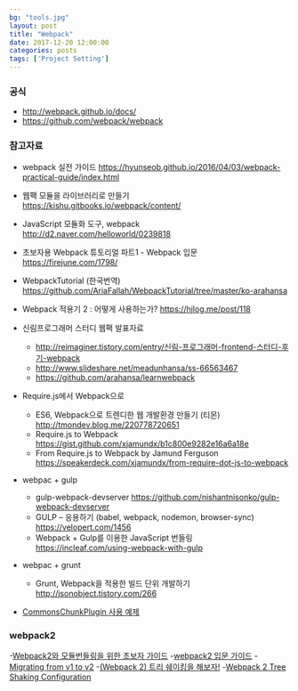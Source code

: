 ```yaml
---
bg: "tools.jpg"
layout: post
title: "Webpack"
date: 2017-12-20 12:00:00
categories: posts
tags: ['Project Setting']
---
```


### 공식
- http://webpack.github.io/docs/
- https://github.com/webpack/webpack

### 참고자료
- webpack 실전 가이드 https://hyunseob.github.io/2016/04/03/webpack-practical-guide/index.html
- 웹팩 모듈을 라이브러리로 만들기 https://kishu.gitbooks.io/webpack/content/
- JavaScript 모듈화 도구, webpack http://d2.naver.com/helloworld/0239818

- 초보자용 Webpack 튜토리얼 파트1 - Webpack 입문 https://firejune.com/1798/
- WebpackTutorial (한국번역) https://github.com/AriaFallah/WebpackTutorial/tree/master/ko-arahansa
- Webpack 적용기 2 : 어떻게 사용하는가? https://hjlog.me/post/118

- 신림프로그래머 스터디 웹팩 발표자료
    - http://reimaginer.tistory.com/entry/신림-프로그래머-frontend-스터디-후기-webpack
    - http://www.slideshare.net/meadunhansa/ss-66563467
    - https://github.com/arahansa/learnwebpack
- Require.js에서 Webpack으로
    - ES6, Webpack으로 트렌디한 웹 개발환경 만들기 (티몬) http://tmondev.blog.me/220778720651
    - Require.js to Webpack https://gist.github.com/xjamundx/b1c800e9282e16a6a18e
    - From Require.js to Webpack by Jamund Ferguson https://speakerdeck.com/xjamundx/from-require-dot-js-to-webpack
- webpac + gulp
    - gulp-webpack-devserver https://github.com/nishantnisonko/gulp-webpack-devserver
    - GULP – 응용하기 (babel, webpack, nodemon, browser-sync) https://velopert.com/1456
    - Webpack + Gulp를 이용한 JavaScript 번들링 https://incleaf.com/using-webpack-with-gulp
- webpac + grunt
    - Grunt, Webpack을 적용한 빌드 단위 개발하기  http://jsonobject.tistory.com/266

- [CommonsChunkPlugin 사용 예제](http://i5on9i.blogspot.kr/2016/07/nodejs-commonschunkplugin.html)

### webpack2
-[Webpack2와 모듈번들링을 위한 초보자 가이드](https://github.com/FEDevelopers/tech.description/wiki/Webpack2와-모듈번들링을-위한-초보자-가이드)
-[webpack2 입문 가이드](https://hyunseob.github.io/2017/03/21/webpack2-beginners-guide/)
-[Migrating from v1 to v2](https://webpack.js.org/guides/migrating/)
-[(Webpack 2) 트리 쉐이킹을 해보자!](https://perfectacle.github.io/2017/03/12/webpack2-tree-shaking/)
-[Webpack 2 Tree Shaking Configuration](https://medium.com/modus-create-front-end-development/webpack-2-tree-shaking-configuration-9f1de90f3233)
